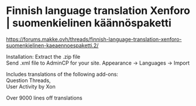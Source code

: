 # Finnish language translation Xenforo | suomenkielinen käännöspaketti  
https://forums.makke.ovh/threads/finnish-language-translation-xenforo-suomenkielinen-kaeaennoespaketti.2/  
  
Installation: 
Extract the .zip file  
Send .xml file to AdminCP for your site. Appearance -> Languages -> Import  
   
Includes translations of the following add-ons:  
Question Threads,  
User Activity by Xon  
  
Over 9000 lines off translations

